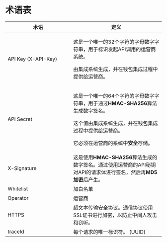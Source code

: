 # 术语表

<table><thead><tr><th width="195">术语</th><th>定义</th></tr></thead><tbody><tr><td>API Key (X-API-Key)</td><td><p>这是一个唯一的32个字符的字母数字字符串，用于标识发起API调用的运营商系统。</p><p>由集成系统生成，并在钱包集成过程中提供给运营商。</p></td></tr><tr><td>API Secret</td><td><p>这是一个唯一的64个字符的字母数字字符串，用于通过<strong>HMAC-SHA256</strong>算法生成数字签名。</p><p>这个值由集成系统生成，并在钱包集成过程中提供给运营商。</p><p>它必须在运营商的系统中<strong>安全</strong>存储。</p></td></tr><tr><td>X-Signature</td><td>这是使用<strong>HMAC-SHA256</strong>算法生成的数字签名。通过使用运营商的API秘钥对API的请求体进行签名，然后再<strong>MD5加密</strong>后产生。</td></tr><tr><td>Whitelist</td><td>加白名单</td></tr><tr><td>Operator</td><td>运营商</td></tr><tr><td>HTTPS</td><td>超文本传输安全协议。通信协议使用SSL证书进行加密，以防止中间人攻击和窃听。</td></tr><tr><td>traceId</td><td>每个请求的唯一标识符。 (UUID)</td></tr></tbody></table>
